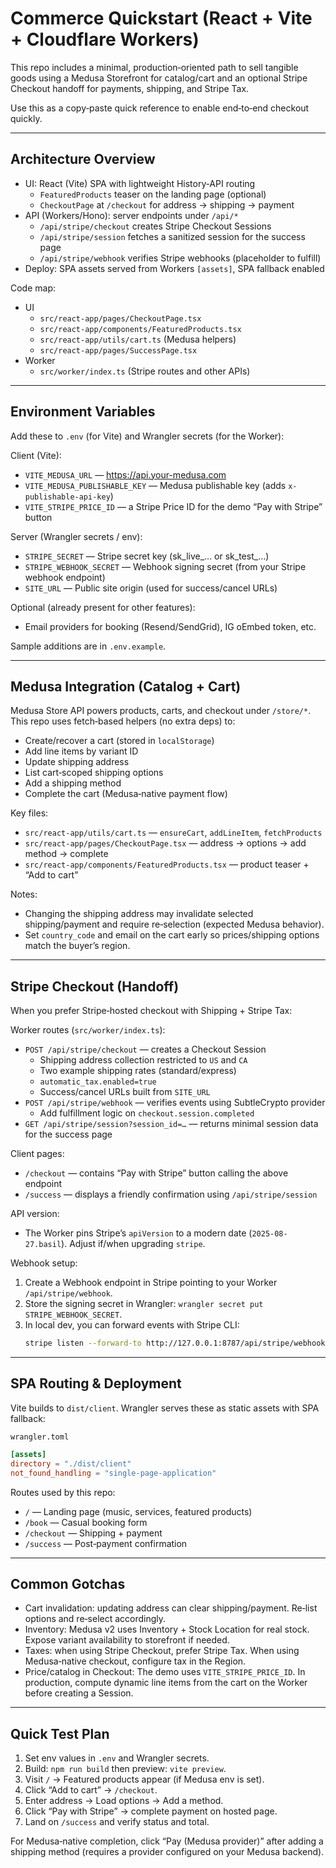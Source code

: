 # Commerce Quickstart (React + Vite + Cloudflare Workers)

This repo includes a minimal, production‑oriented path to sell tangible goods using a Medusa Storefront for catalog/cart and an optional Stripe Checkout handoff for payments, shipping, and Stripe Tax.

Use this as a copy‑paste quick reference to enable end‑to‑end checkout quickly.

---

## Architecture Overview

- UI: React (Vite) SPA with lightweight History‑API routing
  - `FeaturedProducts` teaser on the landing page (optional)
  - `CheckoutPage` at `/checkout` for address → shipping → payment
- API (Workers/Hono): server endpoints under `/api/*`
  - `/api/stripe/checkout` creates Stripe Checkout Sessions
  - `/api/stripe/session` fetches a sanitized session for the success page
  - `/api/stripe/webhook` verifies Stripe webhooks (placeholder to fulfill)
- Deploy: SPA assets served from Workers `[assets]`, SPA fallback enabled

Code map:
- UI
  - `src/react-app/pages/CheckoutPage.tsx`
  - `src/react-app/components/FeaturedProducts.tsx`
  - `src/react-app/utils/cart.ts` (Medusa helpers)
  - `src/react-app/pages/SuccessPage.tsx`
- Worker
  - `src/worker/index.ts` (Stripe routes and other APIs)

---

## Environment Variables

Add these to `.env` (for Vite) and Wrangler secrets (for the Worker):

Client (Vite):
- `VITE_MEDUSA_URL` — https://api.your-medusa.com
- `VITE_MEDUSA_PUBLISHABLE_KEY` — Medusa publishable key (adds `x-publishable-api-key`)
- `VITE_STRIPE_PRICE_ID` — a Stripe Price ID for the demo “Pay with Stripe” button

Server (Wrangler secrets / env):
- `STRIPE_SECRET` — Stripe secret key (sk_live_… or sk_test_…)
- `STRIPE_WEBHOOK_SECRET` — Webhook signing secret (from your Stripe webhook endpoint)
- `SITE_URL` — Public site origin (used for success/cancel URLs)

Optional (already present for other features):
- Email providers for booking (Resend/SendGrid), IG oEmbed token, etc.

Sample additions are in `.env.example`.

---

## Medusa Integration (Catalog + Cart)

Medusa Store API powers products, carts, and checkout under `/store/*`. This repo uses fetch‑based helpers (no extra deps) to:

- Create/recover a cart (stored in `localStorage`)
- Add line items by variant ID
- Update shipping address
- List cart‑scoped shipping options
- Add a shipping method
- Complete the cart (Medusa‑native payment flow)

Key files:
- `src/react-app/utils/cart.ts` — `ensureCart`, `addLineItem`, `fetchProducts`
- `src/react-app/pages/CheckoutPage.tsx` — address → options → add method → complete
- `src/react-app/components/FeaturedProducts.tsx` — product teaser + “Add to cart”

Notes:
- Changing the shipping address may invalidate selected shipping/payment and require re‑selection (expected Medusa behavior).
- Set `country_code` and email on the cart early so prices/shipping options match the buyer’s region.

---

## Stripe Checkout (Handoff)

When you prefer Stripe‑hosted checkout with Shipping + Stripe Tax:

Worker routes (`src/worker/index.ts`):
- `POST /api/stripe/checkout` — creates a Checkout Session
  - Shipping address collection restricted to `US` and `CA`
  - Two example shipping rates (standard/express)
  - `automatic_tax.enabled=true`
  - Success/cancel URLs built from `SITE_URL`
- `POST /api/stripe/webhook` — verifies events using SubtleCrypto provider
  - Add fulfillment logic on `checkout.session.completed`
- `GET /api/stripe/session?session_id=…` — returns minimal session data for the success page

Client pages:
- `/checkout` — contains “Pay with Stripe” button calling the above endpoint
- `/success` — displays a friendly confirmation using `/api/stripe/session`

API version:
- The Worker pins Stripe’s `apiVersion` to a modern date (`2025-08-27.basil`). Adjust if/when upgrading `stripe`.

Webhook setup:
1) Create a Webhook endpoint in Stripe pointing to your Worker `/api/stripe/webhook`.
2) Store the signing secret in Wrangler: `wrangler secret put STRIPE_WEBHOOK_SECRET`.
3) In local dev, you can forward events with Stripe CLI:
   ```bash
   stripe listen --forward-to http://127.0.0.1:8787/api/stripe/webhook
   ```

---

## SPA Routing & Deployment

Vite builds to `dist/client`. Wrangler serves these as static assets with SPA fallback:

`wrangler.toml`
```toml
[assets]
directory = "./dist/client"
not_found_handling = "single-page-application"
```

Routes used by this repo:
- `/` — Landing page (music, services, featured products)
- `/book` — Casual booking form
- `/checkout` — Shipping + payment
- `/success` — Post‑payment confirmation

---

## Common Gotchas

- Cart invalidation: updating address can clear shipping/payment. Re‑list options and re‑select accordingly.
- Inventory: Medusa v2 uses Inventory + Stock Location for real stock. Expose variant availability to storefront if needed.
- Taxes: when using Stripe Checkout, prefer Stripe Tax. When using Medusa‑native checkout, configure tax in the Region.
- Price/catalog in Checkout: The demo uses `VITE_STRIPE_PRICE_ID`. In production, compute dynamic line items from the cart on the Worker before creating a Session.

---

## Quick Test Plan

1) Set env values in `.env` and Wrangler secrets.
2) Build: `npm run build` then preview: `vite preview`.
3) Visit `/` → Featured products appear (if Medusa env is set).
4) Click “Add to cart” → `/checkout`.
5) Enter address → Load options → Add a method.
6) Click “Pay with Stripe” → complete payment on hosted page.
7) Land on `/success` and verify status and total.

For Medusa‑native completion, click “Pay (Medusa provider)” after adding a shipping method (requires a provider configured on your Medusa backend).


